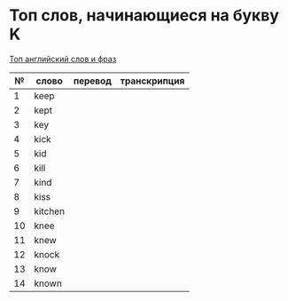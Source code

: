 # Топ слов, начинающиеся на букву K

[Топ английский слов и фраз](../README.md)

| №   | слово   | перевод | транскрипция |
| --- | ------- | ------- | ------------ |
| 1   | keep    |         |              |
| 2   | kept    |         |              |
| 3   | key     |         |              |
| 4   | kick    |         |              |
| 5   | kid     |         |              |
| 6   | kill    |         |              |
| 7   | kind    |         |              |
| 8   | kiss    |         |              |
| 9   | kitchen |         |              |
| 10  | knee    |         |              |
| 11  | knew    |         |              |
| 12  | knock   |         |              |
| 13  | know    |         |              |
| 14  | known   |         |              |

